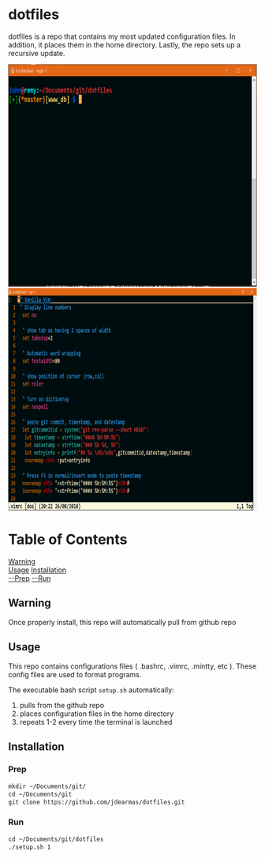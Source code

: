 # dotfiles
dotfiles is a repo that contains my most updated configuration files. In addition, it places them in the home directory. Lastly, the repo sets up a recursive update.

<p align="center">
  <img src="https://github.com/jdearmas/dotfiles/blob/master/doc/preview.PNG" width="750" height="450">
  <img src="https://github.com/jdearmas/dotfiles/blob/master/doc/preview2.PNG" width="750" height="450">

# Table of Contents
[Warning](##Warning)  
[Usage](##Usage)
[Installation](##Installation)  
[--Prep](###Prep)
[--Run](###Run)

    

## Warning 
Once properly install, this repo will automatically pull from github repo 

## Usage
This repo contains configurations files ( .bashrc, .vimrc, .mintty, etc ). 
These config files are used to format programs.

The executable bash script ``` setup.sh ``` automatically:
1. pulls from the github repo
2. places configuration files in the home directory
3. repeats 1-2 every time the terminal is launched

## Installation
### Prep
```
mkdir ~/Documents/git/
cd ~/Documents/git
git clone https://github.com/jdearmas/dotfiles.git
```

### Run
``` 
cd ~/Documents/git/dotfiles
./setup.sh 1
```
